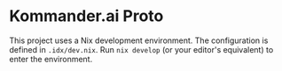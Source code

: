 # Kommander.ai Proto

This project uses a Nix development environment. The configuration is defined in
`.idx/dev.nix`. Run `nix develop` (or your editor's equivalent) to enter the
environment.
